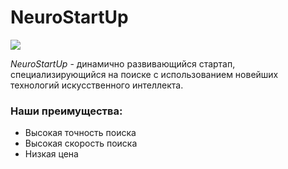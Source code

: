 # NeuroStartUp

![](https://netology-code.github.io/git-homeworks/introduction/assets/logo.png)

*NeuroStartUp* - динамично развивающийся стартап, специализирующийся на поиске с использованием новейших технологий искусственного интеллекта.
### Наши преимущества:
- Высокая точность поиска
- Высокая скорость поиска
- Низкая цена